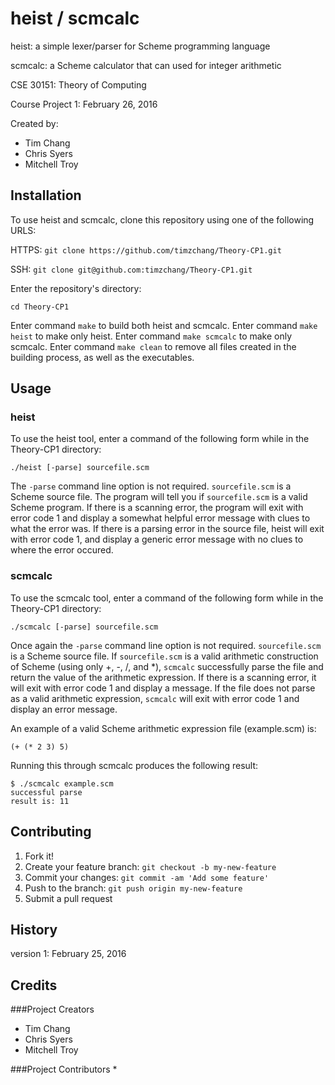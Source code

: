 # heist  /  scmcalc
heist: a simple lexer/parser for Scheme programming language

scmcalc: a Scheme calculator that can used for integer arithmetic 

CSE 30151: Theory of Computing

Course Project 1: February 26, 2016

Created by:
* Tim Chang
* Chris Syers
* Mitchell Troy

## Installation
To use heist and scmcalc, clone this repository using one of the following URLS:

HTTPS: `git clone https://github.com/timzchang/Theory-CP1.git`

SSH: `git clone git@github.com:timzchang/Theory-CP1.git`

Enter the repository's directory:

`cd Theory-CP1`

Enter command `make` to build both heist and scmcalc. Enter command `make heist` to make only heist. Enter command `make scmcalc` to make only scmcalc. Enter command `make clean` to remove all files created in the building process, as well as the executables.

## Usage
### heist
To use the heist tool, enter a command of the following form while in the Theory-CP1 directory:

`./heist [-parse] sourcefile.scm`

The `-parse` command line option is not required. `sourcefile.scm` is a Scheme source file. The program will tell you if `sourcefile.scm` is a valid Scheme program. If there is a scanning error, the program will exit with error code 1 and display a somewhat helpful error message with clues to what the error was. If there is a parsing error in the source file, heist will exit with error code 1, and display a generic error message with no clues to where the error occured.
### scmcalc
To use the scmcalc tool, enter a command of the following form while in the Theory-CP1 directory:

`./scmcalc [-parse] sourcefile.scm`

Once again the `-parse` command line option is not required. `sourcefile.scm` is a Scheme source file. If `sourcefile.scm` is a valid arithmetic construction of Scheme (using only +, -, /, and *), `scmcalc` successfully parse the file and return the value of the arithmetic expression. If there is a scanning error, it will exit with error code 1 and display a message. If the file does not parse as a valid arithmetic expression, `scmcalc` will exit with error code 1 and display an error message.

An example of a valid Scheme arithmetic expression file (example.scm) is:

`(+ (* 2 3) 5)`

Running this through scmcalc produces the following result:

    $ ./scmcalc example.scm
    successful parse
    result is: 11


## Contributing
1. Fork it!
2. Create your feature branch: `git checkout -b my-new-feature`
3. Commit your changes: `git commit -am 'Add some feature'`
4. Push to the branch: `git push origin my-new-feature`
5. Submit a pull request

## History

version 1: February 25, 2016

## Credits

###Project Creators
* Tim Chang
* Chris Syers
* Mitchell Troy

###Project Contributors
* 
